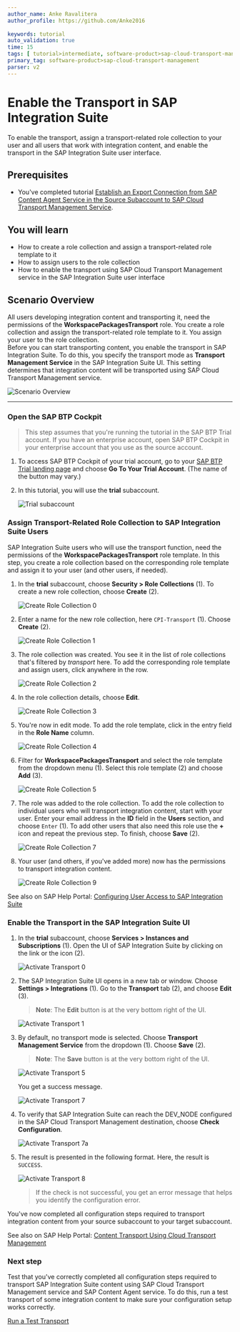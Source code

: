 ```yaml
---
author_name: Anke Ravalitera
author_profile: https://github.com/Anke2016 
  
keywords: tutorial
auto_validation: true
time: 15
tags: [ tutorial>intermediate, software-product>sap-cloud-transport-management, software-product>sap-content-agent-service, software-product>sap-integration-suite ]
primary_tag: software-product>sap-cloud-transport-management
parser: v2
---
```

# Enable the Transport in SAP Integration Suite

<!-- description --> To enable the transport, assign a transport-related role collection to your user and all users that work with integration content, and enable the transport in the SAP Integration Suite user interface.

## Prerequisites

   - You've completed tutorial [Establish an Export Connection from SAP Content Agent Service in the Source Subaccount to SAP Cloud Transport Management Service](btp-transport-management-cpi-05-create-ctms-destination).

## You will learn
   - How to create a role collection and assign a transport-related role template to it
   - How to assign users to the role collection
   - How to enable the transport using SAP Cloud Transport Management service in the SAP Integration Suite user interface
   

## Scenario Overview

All users developing integration content and transporting it, need the permissions of the **WorkspacePackagesTransport** role. You create a role collection and assign the transport-related role template to it. You assign your user to the role collection.  
Before you can start transporting content, you enable the transport in SAP Integration Suite. To do this, you specify the transport mode as **Transport Management Service** in the SAP Integration Suite UI. This setting determines that integration content will be transported using SAP Cloud Transport Management service.   

   ![Scenario Overview](screenshots/ov-enable-transport.png)

---

### Open the SAP BTP Cockpit

>This step assumes that you're running the tutorial in the SAP BTP Trial account. If you have an enterprise account, open SAP BTP Cockpit in your enterprise account that you use as the source account. 

1. To access SAP BTP Cockpit of your trial account, go to your [SAP BTP Trial landing page](https://account.hanatrial.ondemand.com/trial/#/home/trial) and choose **Go To Your Trial Account**. (The name of the button may vary.)
   
2. In this tutorial, you will use the **trial** subaccount.

    ![Trial subaccount](screenshots/CreatecTMSDest-03a.png)

### Assign Transport-Related Role Collection to SAP Integration Suite Users

SAP Integration Suite users who will use the transport function, need the permissions of the **WorkspacePackagesTransport** role template. In this step, you create a role collection based on the corresponding role template and assign it to your user (and other users, if needed).  

1. In the **trial** subaccount, choose **Security > Role Collections** (1). To create a new role collection, choose **Create** (2).

    ![Create Role Collection 0](screenshots/CreateRole-00.png)

2. Enter a name for the new role collection, here `CPI-Transport` (1). Choose **Create** (2).

    ![Create Role Collection 1](screenshots/CreateRole-01.png)

3. The role collection was created. You see it in the list of role collections that's filtered by *transport* here. To add the corresponding role template and assign users, click anywhere in the row. 

    ![Create Role Collection 2](screenshots/CreateRole-02.png)

4.  In the role collection details, choose **Edit**.

    ![Create Role Collection 3](screenshots/CreateRole-03.png)
 
5.  You're now in edit mode. To add the role template, click in the entry field in the **Role Name** column.

    ![Create Role Collection 4](screenshots/CreateRole-04.png)

6.  Filter for **WorkspacePackagesTransport** and select the role template from the dropdown menu (1). Select this role template (2) and choose **Add** (3).

    ![Create Role Collection 5](screenshots/CreateRole-05.png)

8.  The role was added to the role collection. To add the role collection to individual users who will transport integration content, start with your user. Enter your email address in the **ID** field in the **Users** section, and choose `Enter` (1). To add other users that also need this role use the **+** icon and repeat the previous step. To finish, choose **Save** (2). 

    ![Create Role Collection 7](screenshots/CreateRole-07.png)

9.  Your user (and others, if you've added more) now has the permissions to transport integration content.

    ![Create Role Collection 9](screenshots/CreateRole-09.png)

See also on SAP Help Portal: [Configuring User Access to SAP Integration Suite](https://help.sap.com/docs/SAP_INTEGRATION_SUITE/51ab953548be4459bfe8539ecaeee98d/2c6214a3228e4b4cba207f49fda92ed4.html)

### Enable the Transport in the SAP Integration Suite UI

1. In the **trial** subaccount, choose **Services > Instances and Subscriptions** (1). Open the UI of SAP Integration Suite by clicking on the link or the icon (2).

    ![Activate Transport 0](screenshots/ActivateTransport-00.png)

2. The SAP Integration Suite UI opens in a new tab or window. Choose **Settings > Integrations** (1). Go to the **Transport** tab (2), and choose **Edit** (3).
    
    >**Note**: The **Edit** button is at the very bottom right of the UI.  

    ![Activate Transport 1](screenshots/ActivateTransport-01.png)

3. By default, no transport mode is selected. Choose **Transport Management Service** from the dropdown (1). Choose **Save** (2).  
    
    >**Note**: The **Save** button is at the very bottom right of the UI.  

    ![Activate Transport 5](screenshots/ActivateTransport-06.png)

    You get a success message.

    ![Activate Transport 7](screenshots/ActivateTransport-07.png)

4. To verify that SAP Integration Suite can reach the DEV_NODE configured in the SAP Cloud Transport Management destination, choose **Check Configuration**.

    ![Activate Transport 7a](screenshots/ActivateTransport-07a.png)

5. The result is presented in the following format. Here, the result is `SUCCESS`. 
   
    ![Activate Transport 8](screenshots/ActivateTransport-08.png)

    >If the check is not successful, you get an error message that helps you identify the configuration error.

You've now completed all configuration steps required to transport integration content from your source subaccount to your target subaccount. 

See also on SAP Help Portal: [Content Transport Using Cloud Transport Management](https://help.sap.com/docs/SAP_INTEGRATION_SUITE/51ab953548be4459bfe8539ecaeee98d/d458b172b98d4112a08499541fddfc54.html)

### Next step

Test that you've correctly completed all configuration steps required to transport SAP Integration Suite content using SAP Cloud Transport Management service and SAP Content Agent service. To do this, run a test transport of some integration content to make sure your configuration setup works correctly. 

[Run a Test Transport](btp-transport-management-cpi-07-test-transport)